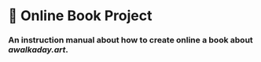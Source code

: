 # 📝 Online Book Project
### An instruction manual about how to create online a book about *awalkaday.art*.  
